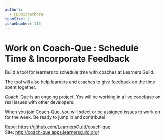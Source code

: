 ```yaml
---
authors:
  - @punitrathore
teamSize: 2
issueNumber: 115
---
```


# Work on Coach-Que : Schedule Time & Incorporate Feedback

Build a tool for learners to schedule time with coaches at Learners Guild.

The tool will also help learners and coaches to give feedback on the time spent together.

Coach-Que is an ongoing project. You will be working in a live codebase on real issues with other developers.

When you join Coach-Que, you will select or be assigned issues to work on for the week. Be ready to jump in and contribute!

Repo: https://github.com/LearnersGuild/coach-que
<br>Site: http://coach-que.apps.learnersguild.org/
